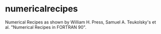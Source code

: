 # numericalrecipes

Numerical Recipes as shown by William H. Press, Samuel A. Teukolsky's et al. "Numerical Recipes in FORTRAN 90".
